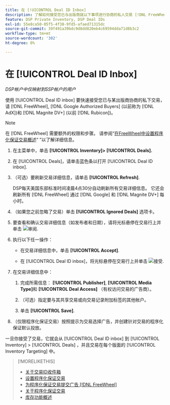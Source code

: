 ```yaml
---
title: 在 [!UICONTROL Deal ID Inbox]
description: 了解如何接受您已与出版商就以下事项进行协商的私人交易 [!DNL FreeWheel], [!DNL Google Authorized Buyers] (以前称为 [!DNL AdX]), and [!DNL Magnite DV+] (以前 [!DNL Rubicon])。
feature: DSP Private Inventory, DSP Deal IDs
exl-id: 55e8ca50-05f5-4f38-9fd5-afaed71315dc
source-git-commit: 39f491a39bdc9d8dd820eb4c69594dda71d8b3c2
workflow-type: tm+mt
source-wordcount: '302'
ht-degree: 0%

---
```


# 在 [!UICONTROL Deal ID Inbox]

*DSP帐户中仅映射到SSP帐户的用户*

使用 [!UICONTROL Deal ID inbox] 要快速接受您已与某出版商协商的私下交易，请 [!DNL FreeWheel], [!DNL Google Authorized Buyers] (以前称为 [!DNL AdX])和 [!DNL Magnite DV+] (以前 [!DNL Rubicon])。

>[!NOTE]
>
>在 [!DNL FreeWheel] 需要额外的权限和步骤。 请参阅“[在FreeWheel中设置程序化保证交易概述](freewheel-overview.md)“ ”以了解详细信息。

1. 在主菜单中，单击 **[!UICONTROL Inventory]> [!UICONTROL Deals].**

1. 在 [!UICONTROL Deals]，请单击蓝色条以打开 [!UICONTROL Deal ID inbox].

1. （可选）要刷新交易详细信息，请单击 **[!UICONTROL Refresh]**.

   DSP每天美国东部标准时间凌晨4点30分自动刷新所有交易详细信息。 它还会刷新所有 [!DNL FreeWheel] 通过 [!DNL Google] 和 [!DNL Magnite DV+] 每小时。

1. （如果您之前忽略了交易）单击 **[!UICONTROL Ignored Deals]** 选项卡。

1. 要查看和确认交易详细信息（如发布者和日期），请将光标悬停在交易行上并单击 ![审阅](/help/dsp/assets/review.png).

1. 执行以下任一操作：

   * 在交易详细信息中，单击 **[!UICONTROL Accept]**.

   * 在 [!UICONTROL Deal ID inbox]，将光标悬停在交易行上并单击 ![接受](/help/dsp/assets/accept.png).

1. 在交易详细信息中：
   1. 完成所需信息： **[!UICONTROL Publisher]**, **[!UICONTROL Media Type]**&#x200B;和 **[!UICONTROL Deal Access]** （有权访问交易的广告商）。
   1. （可选）指定要与其共享交易或向交易记录附加标签的其他帐户。

   1. 单击 **[!UICONTROL Save]**.

1. （仅限程序化保证交易）按照提示为交易选择广告，并创建针对交易的程序化保证默认投放。

一旦你接受了交易，它就会从 [!UICONTROL Deal ID inbox] 到 [!UICONTROL Inventory] > [!UICONTROL Deals] ，并且交易在每个版面的 [!UICONTROL Inventory Targeting] 中。

>[!MORELIKETHIS]
>
>* [关于交易ID收件箱](deal-id-inbox-about.md)
>* [设置程序化保证交易](programmatic-guaranteed-set-up.md)
>* [为程序化保证交易提交广告 [!DNL FreeWheel]](freewheel-submit.md)
>* [关于程序化保证交易](programmatic-guaranteed-about.md)
>* [库存功能概述](inventory-overview.md)

